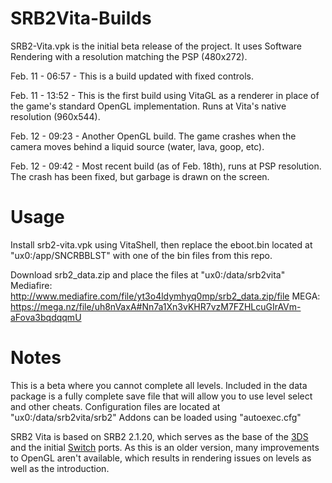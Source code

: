 # SRB2Vita-Builds

SRB2-Vita.vpk is the initial beta release of the project. It uses Software Rendering with a resolution matching the PSP (480x272).

Feb. 11 - 06:57 - This is a build updated with fixed controls.

Feb. 11 - 13:52 - This is the first build using VitaGL as a renderer in place of the game's standard OpenGL implementation. Runs at Vita's native resolution (960x544).

Feb. 12 - 09:23 - Another OpenGL build. The game crashes when the camera moves behind a liquid source (water, lava, goop, etc).

Feb. 12 - 09:42 - Most recent build (as of Feb. 18th), runs at PSP resolution. The crash has been fixed, but garbage is drawn on the screen.

# Usage
Install srb2-vita.vpk using VitaShell, then replace the eboot.bin located at "ux0:/app/SNCRBBLST" with one of the bin files from this repo.

Download srb2_data.zip and place the files at "ux0:/data/srb2vita"
Mediafire: http://www.mediafire.com/file/yt3o4ldymhyq0mp/srb2_data.zip/file
MEGA: https://mega.nz/file/uh8nVaxA#Nn7a1Xn3vKHR7vzM7FZHLcuGIrAVm-aFova3bqdqqmU


# Notes 
This is a beta where you cannot complete all levels. Included in the data package is a fully complete save file that will allow you to use level select and other cheats.
Configuration files are located at "ux0:/data/srb2vita/srb2"
Addons can be loaded using "autoexec.cfg"

SRB2 Vita is based on SRB2 2.1.20, which serves as the base of the [3DS](https://github.com/derrekr/srb2_3ds/) and the initial [Switch](https://github.com/carstene1ns/SRB2/tree/switch-port) ports. As this is an older version, many improvements to OpenGL aren't available, which results in rendering issues on levels as well as the introduction.
